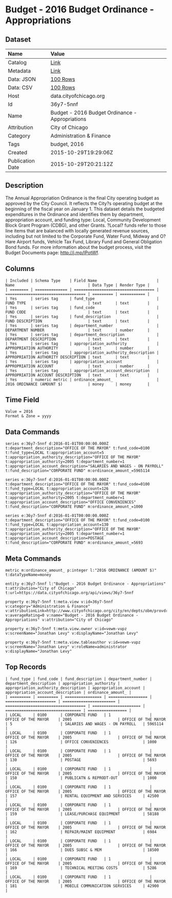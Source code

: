 # Budget - 2016 Budget Ordinance - Appropriations

## Dataset

| Name | Value |
| :--- | :---- |
| Catalog | [Link](https://catalog.data.gov/dataset/budget-2016-budget-ordinance-appropriations) |
| Metadata | [Link](https://data.cityofchicago.org/api/views/36y7-5nnf) |
| Data: JSON | [100 Rows](https://data.cityofchicago.org/api/views/36y7-5nnf/rows.json?max_rows=100) |
| Data: CSV | [100 Rows](https://data.cityofchicago.org/api/views/36y7-5nnf/rows.csv?max_rows=100) |
| Host | data.cityofchicago.org |
| Id | 36y7-5nnf |
| Name | Budget - 2016 Budget Ordinance - Appropriations |
| Attribution | City of Chicago |
| Category | Administration & Finance |
| Tags | budget, 2016 |
| Created | 2015-10-29T19:29:06Z |
| Publication Date | 2015-10-29T20:21:12Z |

## Description

The Annual Appropriation Ordinance is the final City operating budget as approved by the City Council. It reflects the City?s operating budget at the beginning of the fiscal year on January 1. This dataset details the budgeted expenditures in the Ordinance and identifies them by department, appropriation account, and funding type: Local, Community Development Block Grant Program (CDBG), and other Grants. ?Local? funds refer to those line items that are balanced with locally generated revenue sources, including but not limited to the Corporate Fund, Water Fund, Midway and O?Hare Airport funds, Vehicle Tax Fund, Library Fund and General Obligation Bond funds. For more information about the budget process, visit the Budget Documents page: http://j.mp/lPotWf.

## Columns

```ls
| Included | Schema Type    | Field Name                          | Name                                | Data Type | Render Type |
| ======== | ============== | =================================== | =================================== | ========= | =========== |
| Yes      | series tag     | fund_type                           | FUND TYPE                           | text      | text        |
| Yes      | series tag     | fund_code                           | FUND CODE                           | text      | text        |
| Yes      | series tag     | fund_description                    | FUND DESCRIPTION                    | text      | text        |
| Yes      | series tag     | department_number                   | DEPARTMENT NUMBER                   | text      | number      |
| Yes      | series tag     | department_description              | DEPARTMENT DESCRIPTION              | text      | text        |
| Yes      | series tag     | appropriation_authority             | APPROPRIATION AUTHORITY             | text      | number      |
| Yes      | series tag     | appropriation_authority_description | APPROPRIATION AUTHORITY DESCRIPTION | text      | text        |
| Yes      | series tag     | appropriation_account               | APPROPRIATION ACCOUNT               | text      | number      |
| Yes      | series tag     | appropriation_account_description   | APPROPRIATION ACCOUNT DESCRIPTION   | text      | text        |
| Yes      | numeric metric | ordinance_amount_                   | 2016 ORDINANCE (AMOUNT $)           | money     | money       |
```

## Time Field

```ls
Value = 2016
Format & Zone = yyyy
```

## Data Commands

```ls
series e:36y7-5nnf d:2016-01-01T00:00:00.000Z t:department_description="OFFICE OF THE MAYOR" t:fund_code=0100 t:fund_type=LOCAL t:appropriation_account=5 t:appropriation_authority_description="OFFICE OF THE MAYOR" t:appropriation_authority=2005 t:department_number=1 t:appropriation_account_description="SALARIES AND WAGES - ON PAYROLL" t:fund_description="CORPORATE FUND" m:ordinance_amount_=5965114

series e:36y7-5nnf d:2016-01-01T00:00:00.000Z t:department_description="OFFICE OF THE MAYOR" t:fund_code=0100 t:fund_type=LOCAL t:appropriation_account=126 t:appropriation_authority_description="OFFICE OF THE MAYOR" t:appropriation_authority=2005 t:department_number=1 t:appropriation_account_description="OFFICE CONVENIENCES" t:fund_description="CORPORATE FUND" m:ordinance_amount_=1000

series e:36y7-5nnf d:2016-01-01T00:00:00.000Z t:department_description="OFFICE OF THE MAYOR" t:fund_code=0100 t:fund_type=LOCAL t:appropriation_account=130 t:appropriation_authority_description="OFFICE OF THE MAYOR" t:appropriation_authority=2005 t:department_number=1 t:appropriation_account_description=POSTAGE t:fund_description="CORPORATE FUND" m:ordinance_amount_=5693
```

## Meta Commands

```ls
metric m:ordinance_amount_ p:integer l:"2016 ORDINANCE (AMOUNT $)" t:dataTypeName=money

entity e:36y7-5nnf l:"Budget - 2016 Budget Ordinance - Appropriations" t:attribution="City of Chicago" t:url=https://data.cityofchicago.org/api/views/36y7-5nnf

property e:36y7-5nnf t:meta.view v:id=36y7-5nnf v:category="Administration & Finance" v:attributionLink=http://www.cityofchicago.org/city/en/depts/obm/provdrs/city_budg.html v:averageRating=0 v:name="Budget - 2016 Budget Ordinance - Appropriations" v:attribution="City of Chicago"

property e:36y7-5nnf t:meta.view.owner v:id=vewm-vupz v:screenName="Jonathan Levy" v:displayName="Jonathan Levy"

property e:36y7-5nnf t:meta.view.tableauthor v:id=vewm-vupz v:screenName="Jonathan Levy" v:roleName=administrator v:displayName="Jonathan Levy"
```

## Top Records

```ls
| fund_type | fund_code | fund_description | department_number | department_description | appropriation_authority | appropriation_authority_description | appropriation_account | appropriation_account_description | ordinance_amount_ | 
| ========= | ========= | ================ | ================= | ====================== | ======================= | =================================== | ===================== | ================================= | ================= | 
| LOCAL     | 0100      | CORPORATE FUND   | 1                 | OFFICE OF THE MAYOR    | 2005                    | OFFICE OF THE MAYOR                 | 5                     | SALARIES AND WAGES - ON PAYROLL   | 5965114           | 
| LOCAL     | 0100      | CORPORATE FUND   | 1                 | OFFICE OF THE MAYOR    | 2005                    | OFFICE OF THE MAYOR                 | 126                   | OFFICE CONVENIENCES               | 1000              | 
| LOCAL     | 0100      | CORPORATE FUND   | 1                 | OFFICE OF THE MAYOR    | 2005                    | OFFICE OF THE MAYOR                 | 130                   | POSTAGE                           | 5693              | 
| LOCAL     | 0100      | CORPORATE FUND   | 1                 | OFFICE OF THE MAYOR    | 2005                    | OFFICE OF THE MAYOR                 | 150                   | PUBLICATN & REPRODT-OUT           | 1000              | 
| LOCAL     | 0100      | CORPORATE FUND   | 1                 | OFFICE OF THE MAYOR    | 2005                    | OFFICE OF THE MAYOR                 | 157                   | RENTAL EQUIPMENT AND SERVICES     | 42500             | 
| LOCAL     | 0100      | CORPORATE FUND   | 1                 | OFFICE OF THE MAYOR    | 2005                    | OFFICE OF THE MAYOR                 | 159                   | LEASE/PURCHASE EQUIPMENT          | 58188             | 
| LOCAL     | 0100      | CORPORATE FUND   | 1                 | OFFICE OF THE MAYOR    | 2005                    | OFFICE OF THE MAYOR                 | 162                   | REPAIR/MAINT EQUIPMENT            | 6984              | 
| LOCAL     | 0100      | CORPORATE FUND   | 1                 | OFFICE OF THE MAYOR    | 2005                    | OFFICE OF THE MAYOR                 | 166                   | DUES SUBSC & MEM                  | 18500             | 
| LOCAL     | 0100      | CORPORATE FUND   | 1                 | OFFICE OF THE MAYOR    | 2005                    | OFFICE OF THE MAYOR                 | 169                   | TECHNICAL MEETING COSTS           | 5286              | 
| LOCAL     | 0100      | CORPORATE FUND   | 1                 | OFFICE OF THE MAYOR    | 2005                    | OFFICE OF THE MAYOR                 | 181                   | MOBILE COMMUNICATION SERVICES     | 42900             | 
```